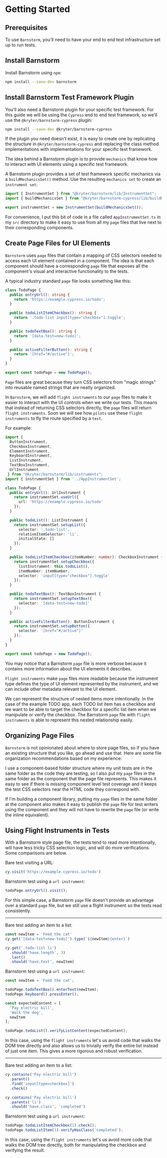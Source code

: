 # Getting Started

## Prerequisites

To use `Barnstorm`, you'll need to have your end to end test infrastructure set up to run tests.

## Install Barnstorm

Install Barnstorm using `npm`:

```bash
npm install --save-dev barnstorm
```

## Install Barnstorm Test Framework Plugin

You'll also need a Barnstorm plugin for your specific test framework.  For this guide we will be using the `Cypress` end to end test framework, so we'll use the `@kryter/barnstorm-cypress` plugin:

```bash
npm install --save-dev @kryter/barnstorm-cypress
```

If the plugin you need doesn't exist, it is easy to create one by replicating the structure in `@kryter/barnstorm-cypress` and replacing the class method implementations with implementations for your specific test framework.

The idea behind a Barnstorm plugin is to provide `mechanics` that know how to interact with UI elements using a specific test framework.

A Barnstorm plugin provides a set of test framework specific mechanics via a `buildMechanicsSet()` method.  Use the resulting `mechanics set` to create an `instrument set`:

```typescript
import { InstrumentSet } from "@kryter/barnstorm/lib/InstrumentSet";
import { buildMechanicsSet } from "@kryter/barnstorm-cypress/lib/buildMechanicsSet";

export instrumentSet = new InstrumentSet(buildMechanicsSet());
```

For convenience, I put this bit of code in a file called `AppInstrumentSet.ts` in my `src` directory to make it easy to use from all my `page` files that live next to their corresponding components.

## Create Page Files for UI Elements

`Barnstorm` uses `page` files that contain a mapping of CSS selectors needed to access each UI element contained in a component.  The idea is that each component should have a corresponding `page` file that exposes all the component's visual and interactive functionality to the tests.

A typical industry standard `page` file looks something like this:

```typescript
class TodoPage {
  public entryUrl(): string {
    return 'https://example.cypress.io/todo';
  }

  public todoListItemCheckbox(): string {
    return '.todo-list input[type="checkbox"].toggle';
  }

  public todoTextBox(): string {
    return '[data-test=new-todo]';
  }

  public activeFilterButton(): string {
    return '[href="#/active"]';
  }
}

export const todoPage = new TodoPage();
```

`Page` files are great because they turn CSS selectors from "magic strings" into reusable named strings that are neatly organized.

In `Barnstorm`, we will add `flight instruments` to our `page` files to make it easier to interact with the UI controls when we write our tests.  This means that instead of returning CSS selectors directly, the `page` files will return `flight instruments`.  Soon we will see how `pilots` use these `flight instruments` to fly the route specified by a `test`.

For example:

```typescript
import {
  ButtonInstrument,
  CheckboxInstrument,
  ElementInstrument,
  KeyboardInstrument,
  ListInstrument,
  TextBoxInstrument,
  UrlInstrument
 } from "@kryter/barnstorm/lib/instruments";
import { instrumentSet } from '../AppInstrumentSet';

class TodoPage {
  public entryUrl(): UrlInstrument {
    return instrumentSet.useUrl({
      url: 'https://example.cypress.io/todo'
    });
  }

  public todoList(): ListInstrument {
    return instrumentSet.setupList({
      selector: '.todo-list',
      relativeItemSelector: 'li',
      initialState: []
    });
  }

  public todoListItemCheckbox(itemNumber: number): CheckboxInstrument {
    return instrumentSet.setupCheckbox({
      listInstrument: this.todoList(),
      itemNumber: itemNumber,
      selector: 'input[type="checkbox"].toggle'
    });
  }

  public todoTextBox(): TextBoxInstrument {
    return instrumentSet.setupTextBox({
      selector: '[data-test=new-todo]'
    });
  }

  public activeFilterButton(): ButtonInstrument {
    return instrumentSet.setupButton({
      selector: '[href="#/active"]'
    });
  }
}

export const todoPage = new TodoPage();
```

You may notice that a Barnstorm `page` file is more verbose because it contains more information about the UI elements it describes.

`Flight instruments` make `page` files more readable because the instrument type defines the type of UI element represented by the instrument, and we can include other metadata relevant to the UI element.

We can represent the structure of nested items more intentionally.  In the case of the example TODO app, each TODO list item has a checkbox and we want to be able to target the checkbox for a specific list item when we manipulate or verify the checkbox.  The Barnstorm `page` file with `flight instruments` is able to represent this nested relationship easily.

## Organizing Page Files

`Barnstorm` is not opinionated about where to store page files, so if you have an existing structure that you like, go ahead and use that.  Here are some file organization recommendations based on my experience:

I use a component-based folder structure where my unit tests are in the same folder as the code they are testing, so I also put my `page` files in the same folder as the component that the page file represents.  This makes it easy to see if there is missing component level test coverage and it keeps the test CSS selectors near the HTML code they correspond with.

If I'm building a component library, putting my `page` files in the same folder at the component also makes it easy to publish the `page` file for test writers using the component and they will not have to rewrite the `page` file (or write the inline equivalent).

## Using Flight Instruments in Tests

With a Barnstorm style page file, the tests tend to read more intentionally, will have less tricky CSS selection logic, and will do more verifications.  Some comparisons are below.

Bare test visiting a URL:

```typescript
cy.visit('https://example.cypress.io/todo')
```

Barnstorm test using a `url instrument`:

```typescript
todoPage.entryUrl().visit();
```

For this simple case, a Barnstorm `page` file doesn't provide an advantage over a standard `page` file, but we still use a flight instrument so the tests read consistently.

---

Bare test adding an item to a list:

```typescript
const newItem = 'Feed the cat'
cy.get('[data-test=new-todo]').type(`${newItem}{enter}`)

cy.get('.todo-list li')
  .should('have.length', 3)
  .last()
  .should('have.text', newItem)
```

Barnstorm test using a `url instrument`:

```typescript
const newItem = 'Feed the cat';

todoPage.todoTextBox().enterText(newItem);
todoPage.keyboard().pressEnter();

const expectedContent = [
  'Pay electric bill',
  'Walk the dog',
  newItem
];

todoPage.todoList().verifyListContent(expectedContent);
```

In this case, using the `flight instruments` let's us avoid code that walks the DOM tree directly and also allows us to trivially verify the entire list instead of just one item.  This gives a more rigorous and robust verification.

---

Bare test adding an item to a list:

```typescript
cy.contains('Pay electric bill')
  .parent()
  .find('input[type=checkbox]')
  .check()

cy.contains('Pay electric bill')
  .parents('li')
  .should('have.class', 'completed')
```

Barnstorm test using a `url instrument`:

```typescript
todoPage.todoListItemCheckbox(1).check();
todoPage.todoListItem(1).verifyHasClass('completed');
```

In this case, using the `flight instruments` let's us avoid more code that walks the DOM tree directly, both for manipulating the checkbox and verifying the result.
